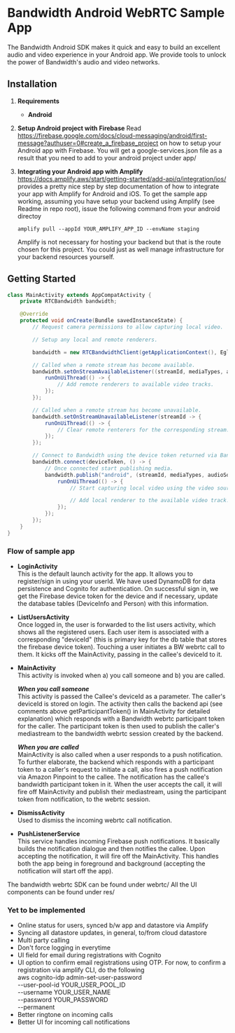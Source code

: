 # Bandwidth Android WebRTC Sample App

The Bandwidth Android SDK makes it quick and easy to build an excellent audio and video experience in your Android app. We provide tools to unlock the power of Bandwidth's audio and video networks.

## Installation

1. **Requirements**

    * **Android**

2. **Setup Android project with Firebase**
        Read https://firebase.google.com/docs/cloud-messaging/android/first-message?authuser=0#create_a_firebase_project
        on how to setup your Android app with Firebase. You will get a google-services.json file as a result
        that you need to add to your android project under app/

3. **Integrating your Android app with Amplify**
        https://docs.amplify.aws/start/getting-started/add-api/q/integration/ios/ provides a pretty nice
        step by step documentation of how to integrate your app with Amplify for Android and iOS.
        To get the sample app working, assuming you have setup your backend using Amplify (see Readme in repo root), issue the following command from your android directoy
    ```
    amplify pull --appId YOUR_AMPLIFY_APP_ID --envName staging
    ```

    Amplify is not necessary for hosting your backend but that is the route chosen for this project. You could just as well manage infrastructure for your backend resources yourself.
    
## Getting Started

```java
class MainActivity extends AppCompatActivity {
    private RTCBandwidth bandwidth;

    @Override
    protected void onCreate(Bundle savedInstanceState) {
        // Request camera permissions to allow capturing local video.

        // Setup any local and remote renderers.

        bandwidth = new RTCBandwidthClient(getApplicationContext(), EglBase.create().getEglBaseContext());

        // Called when a remote stream has become available.
        bandwidth.setOnStreamAvailableListener((streamId, mediaTypes, audioTracks, videoTracks, alias) -> {
            runOnUiThread(() -> {
                // Add remote renderers to available video tracks.
            });
        });

        // Called when a remote stream has become unavailable.
        bandwidth.setOnStreamUnavailableListener(streamId -> {
            runOnUiThread(() -> {
                // Clear remote renterers for the corresponding stream.
            });
        });

        // Connect to Bandwidth using the device token returned via Bandwidth's server-side WebRTC APIs.
        bandwidth.connect(deviceToken, () -> {
            // Once connected start publishing media.
            bandwidth.publish("android", (streamId, mediaTypes, audioSource, audioTrack, videoSource, videoTrack) -> {
                runOnUiThread(() -> {
                    // Start capturing local video using the video source.

                    // Add local renderer to the available video track.
                });
            });
        });
    }
}
```

### Flow of sample app

- **LoginActivity** \
    This is the default launch activity for the app. It allows you to register/sign in using your userId.
    We have used DynamoDB for data persistence and Cognito for authentication. On successful sign in, we
    get the Firebase device token for the device and if necessary, update the database tables
    (DeviceInfo and Person) with this information.

- **ListUsersActivity** \
    Once logged in, the user is forwarded to the list users activity, which shows all the registered users.
    Each user item is associated with a corresponding "deviceId" (this is primary key for the db table
    that stores the firebase device token).
    Touching a user initiates a BW webrtc call to them. It kicks off the MainActivity, passing in the
    callee's deviceId to it.

- **MainActivity** \
    This activity is invoked when a) you call someone and b) you are called.

    ***When you call someone*** \
        This activity is passed the Callee's deviceId as a parameter. The caller's deviceId is stored on
        login. The activity then calls the backend api (see comments above getParticipantToken() in
        MainActivity for detailed explanation) which responds with a Bandwidth webrtc participant token
        for the caller. The participant token is then used to publish the caller's mediastream to the
        bandwidth webrtc session created by the backend.

    ***When you are called*** \
        MainActivity is also called when a user responds to a push notification. To further elaborate, the
        backend which responds with a participant token to a caller's request to initiate a call, also fires
        a push notification via Amazon Pinpoint to the callee. The notification has the callee's bandwidth
        participant token in it. When the user accepts the call, it will fire off MainActivity and publish
        their mediastream, using the participant token from notification, to the webrtc session.

- **DismissActivity** \
    Used to dismiss the incoming webrtc call notification.

- **PushListenerService** \
    This service handles incoming Firebase push notifications. It basically builds the notification
    dialogue and then notifies the callee. Upon accepting the notification, it will fire off the
    MainActivity. This handles both the app being in foreground and background (accepting the notification
    will start off the app).

The bandwidth webrtc SDK can be found under webrtc/ All the UI components can be found under res/

### Yet to be implemented

- Online status for users, synced b/w app and datastore via Amplify
- Syncing all datastore updates, in general, to/from cloud datastore
- Multi party calling
- Don't force logging in everytime
- UI field for email during registrations with Cognito
- UI option to confirm email registrations using OTP. For now, to confirm a registration via amplify CLI, do the following \
    aws cognito-idp admin-set-user-password \
         --user-pool-id YOUR_USER_POOL_ID \
        --username YOUR_USER_NAME \
        --password YOUR_PASSWORD \
        --permanent
- Better ringtone on incoming calls
- Better UI for incoming call notifications
